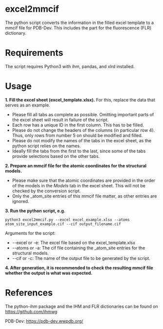 # excel2mmcif
The python script converts the information in the filled excel template to a mmcif file for PDB-Dev. 
This includes the part for the fluorescence (FLR) dictionary.

# Requirements
The script requires Python3 with ihm, pandas, and xlrd installed.

# Usage

**1. Fill the excel sheet (excel_template.xlsx).** For this, replace the data that serves as an example.
  * Please fill all tabs as complete as possible. Omitting important parts of the excel sheet will result in failure of the script.
  * Each row has a unique ID in the first column. This has to be filled.
  * Please do not change the headers of the columns (in particular row 4). Thus, only rows from number 5 on should be modified and filled.
  * Please do not modify the names of the tabs in the excel sheet, as the python script relies on the names.
  * Ideally fill the tabs from the first to the last, since some of the tabs provide selections based on the other tabs.

**2. Prepare an mmcif file for the atomic coordinates for the structural models.**
  * Please make sure that the atomic coordinates are provided in the order of the models in the *Models* tab in the excel sheet. This will not be checked by the conversion script.
  * Only the _atom_site entries of this mmcif file matter, as other entries are ignored.

**3. Run the python script, e.g.**

`python3 excel2mmcif.py --excel excel_example.xlsx --atoms atom_site_input_example.cif --cif output_filename.cif`

  Arguments for the script:
  * --excel or -e: The excel file based on the excel_template.xlsx
  * --atoms or -a: The cif file containing the _atom_site entries for the structural models.
  * --cif or -c: The name of the output file to be generated by the script.

**4. After generation, it is recommended to check the resulting mmcif file whether the output is what was expected.**

# References
The python-ihm package and the IHM and FLR dictionaries can be found on https://github.com/ihmwg

PDB-Dev: https://pdb-dev.wwpdb.org/
